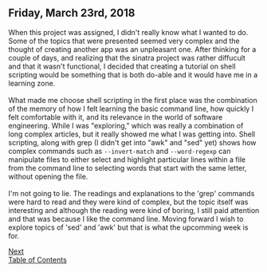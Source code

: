 ## Friday, March 23rd, 2018
When this project was assigned, I didn't really know what I wanted to do. Some of the topics that were presented seemed very complex and the thought of creating another app was an unpleasant one. After thinking for a couple of days, and realizing that the sinatra project was rather diffucult and that it wasn't functional, I decided that creating a tutorial on shell scripting would be something that is both do-able and it would have me in a learning zone. <br>
<br>
What made me choose shell scripting in the first place was the combination of the memory of how I felt learning the basic command line, how quickly I felt comfortable with it, and its relevance in the world of software engineering. While I was "exploring," which was really a combination of long complex articles, but it really showed me what I was getting into. Shell scripting, along with grep (I didn't get into "awk" and "sed" yet) shows how complex commands such as `--invert-match` and `--word-regexp` can manipulate files to either select and highlight particular lines within a file from the command line to selecting words that start with the same letter, without opening the file. <br>
<br>
I'm not going to lie. The readings and explanations to the 'grep' commands were hard to read and they were kind of complex, but the topic itself was interesting and although the reading were kind of boring, I still paid attention and that was because I like the command line. Moving forward I wish to explore topics of 'sed' and 'awk' but that is what the upcomming week is for. 

[Next](/marchThirty.md)<br>
[Table of Contents](/readme.md)